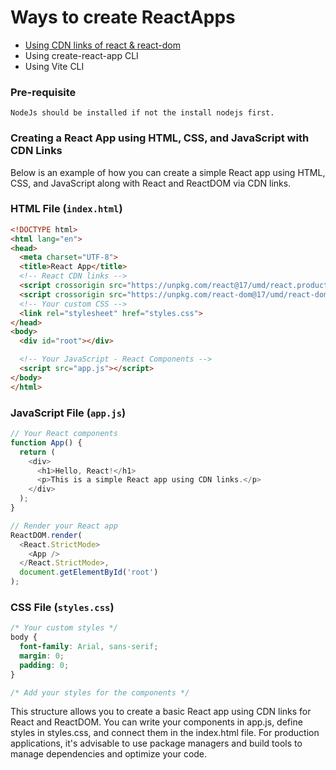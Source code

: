 # Ways to create ReactApps

- [Using CDN links of react & react-dom](#cli-react-react-dom)
- Using create-react-app CLI
- Using Vite CLI


### Pre-requisite
```
NodeJs should be installed if not the install nodejs first.
```

### Creating a React App using HTML, CSS, and JavaScript with CDN Links

Below is an example of how you can create a simple React app using HTML, CSS, and JavaScript along with React and ReactDOM via CDN links.

### HTML File (`index.html`)
```html
<!DOCTYPE html>
<html lang="en">
<head>
  <meta charset="UTF-8">
  <title>React App</title>
  <!-- React CDN links -->
  <script crossorigin src="https://unpkg.com/react@17/umd/react.production.min.js"></script>
  <script crossorigin src="https://unpkg.com/react-dom@17/umd/react-dom.production.min.js"></script>
  <!-- Your custom CSS -->
  <link rel="stylesheet" href="styles.css">
</head>
<body>
  <div id="root"></div>

  <!-- Your JavaScript - React Components -->
  <script src="app.js"></script>
</body>
</html>
```

### JavaScript File (`app.js`)
```JavaScript
// Your React components
function App() {
  return (
    <div>
      <h1>Hello, React!</h1>
      <p>This is a simple React app using CDN links.</p>
    </div>
  );
}

// Render your React app
ReactDOM.render(
  <React.StrictMode>
    <App />
  </React.StrictMode>,
  document.getElementById('root')
);
```

### CSS File (`styles.css`)
```css
/* Your custom styles */
body {
  font-family: Arial, sans-serif;
  margin: 0;
  padding: 0;
}

/* Add your styles for the components */

```

This structure allows you to create a basic React app using CDN links for React and ReactDOM. 
You can write your components in app.js, define styles in styles.css, and connect them in the index.html file.
For production applications, it's advisable to use package managers and build tools to manage dependencies and optimize your code.
